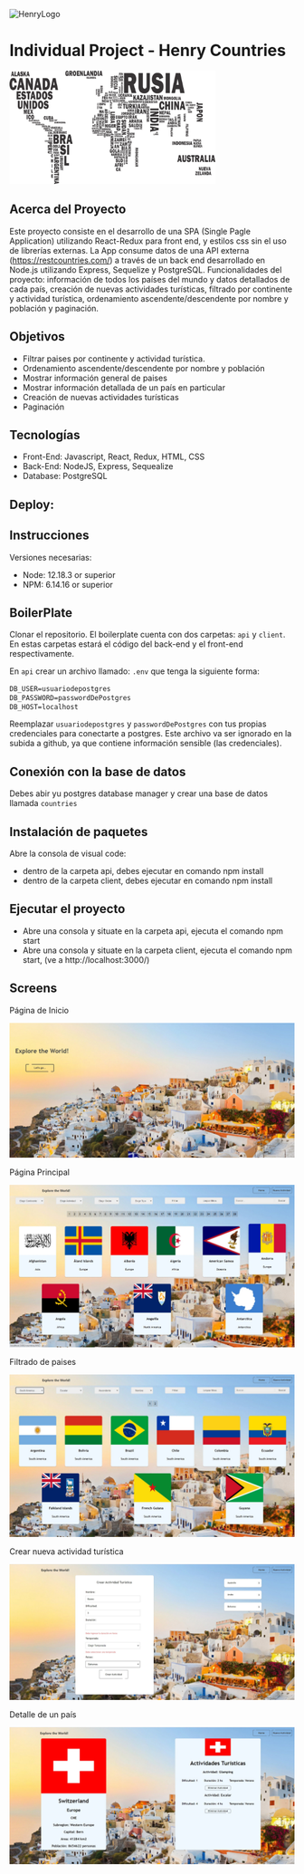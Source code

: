 ![HenryLogo](https://d31uz8lwfmyn8g.cloudfront.net/Assets/logo-henry-white-lg.png)

# Individual Project - Henry Countries

<p align="left">
  <img height="200" src="./countries.png" />
</p>

## Acerca del Proyecto

Este proyecto consiste en el desarrollo de una SPA (Single Pagle Application) utilizando
React-Redux para front end, y estilos css sin el uso de librerías externas. La App consume datos de una API externa (https://restcountries.com/) a través de un back end desarrollado en Node.js utilizando Express, Sequelize y PostgreSQL. 
Funcionalidades del proyecto: información de todos los países del mundo y datos detallados de cada país, creación de nuevas actividades turísticas, filtrado por continente y actividad turística, ordenamiento ascendente/descendente por nombre y población y paginación. 

## Objetivos
- Filtrar paises por continente y actividad turística.
- Ordenamiento ascendente/descendente por nombre y población
- Mostrar información general de paises
- Mostrar información detallada de un país en particular
- Creación de nuevas actividades turísticas
- Paginación

## Tecnologías

- Front-End: Javascript, React, Redux, HTML, CSS
- Back-End: NodeJS, Express, Sequealize
- Database: PostgreSQL

## Deploy:

## Instrucciones
Versiones necesarias:
- Node: 12.18.3 or superior
- NPM: 6.14.16 or superior

## BoilerPlate

Clonar el repositorio. El boilerplate cuenta con dos carpetas: `api` y `client`. En estas carpetas estará el código del back-end y el front-end respectivamente.

En `api` crear un archivo llamado: `.env` que tenga la siguiente forma:

```env
DB_USER=usuariodepostgres
DB_PASSWORD=passwordDePostgres
DB_HOST=localhost
```

Reemplazar `usuariodepostgres` y `passwordDePostgres` con tus propias credenciales para conectarte a postgres. Este archivo va ser ignorado en la subida a github, ya que contiene información sensible (las credenciales).

## Conexión con la base de datos

Debes abir yu postgres database manager y crear una base de datos llamada `countries`

## Instalación de paquetes

Abre la consola de visual code:
- dentro de la carpeta api, debes ejecutar en comando npm install
- dentro de la carpeta client, debes ejecutar en comando npm install

## Ejecutar el proyecto

- Abre una consola y situate en la carpeta api, ejecuta el comando npm start
- Abre una consola y situate en la carpeta client, ejecuta el comando npm start, (ve a http://localhost:3000/)

## Screens

<p align="center">
  <p>Página de Inicio</p>
  <img src="./client/src/screens/landingPage.jpg"/>
</p>

<p align="center">
  <p>Página Principal</p>
  <img src="./client/src/screens/home.jpg"/>
</p>

<p align="center">
  <p>Filtrado de paises</p>
  <img src="./client/src/screens/filtrado.jpg"/>
</p>

<p align="center">
  <p>Crear nueva actividad turística</p>
  <img src="./client/src/screens/nuevaActividad.jpg"/>
</p>

<p align="center">
  <p>Detalle de un país</p>
  <img src="./client/src/screens/detalleActividad.jpg"/>
</p>
